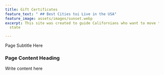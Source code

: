 ```yaml
---
title: Gift Certificates
feature_text: " ## Best Cities toi Live in the USA"
feature_image: assets/images/sunset.webp
excerpt: This site was created to guide Californians who want to move to a more affordable
  state

---
```

Page Subtitle Here

### Page Content Heading

Write content here